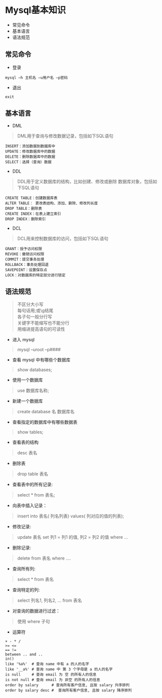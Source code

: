 
# Mysql基本知识

* 常见命令
* 基本语言
* 语法规范
## 常见命令
* 登录
``` 
mysql –h 主机名 –u用户名 –p密码
```

* 退出
``` 
exit
```


## 基本语言
* DML
> DML用于查询与修改数据记录，包括如下SQL语句
``` 
INSERT：添加数据到数据库中
UPDATE：修改数据库中的数据
DELETE：删除数据库中的数据
SELECT：选择（查询）数据
```

* DDL
> DDL用于定义数据库的结构，比如创建、修改或删除
  数据库对象，包括如下SQL语句

``` 
CREATE TABLE：创建数据库表
ALTER TABLE： 更改表结构、添加、删除、修改列长度
DROP TABLE：删除表
CREATE INDEX：在表上建立索引
DROP INDEX：删除索引
```

* DCL
> DCL用来控制数据库的访问，包括如下SQL语句

``` 
GRANT：授予访问权限
REVOKE：撤销访问权限
COMMIT：提交事务处理
ROLLBACK：事务处理回退
SAVEPOINT：设置保存点
LOCK：对数据库的特定部分进行锁定
```

## 语法规范
> 不区分大小写  
> 每句话用;或\g结尾  
> 各子句一般分行写  
> 关键字不能缩写也不能分行  
> 用缩进提高语句的可读性  

* 进入 mysql
> mysql –uroot –p####

*  查看 mysql 中有哪些个数据库
> show databases;
* 使用一个数据库
> use 数据库名称;

* 新建一个数据库
>  create database 名 数据库名

* 查看指定的数据库中有哪些数据表
> show tables;

* 查看表的结构
> desc 表名

*  删除表
> drop table 表名

* 查看表中的所有记录: 
> select * from 表名;

* 向表中插入记录：
> insert into 表名( 列名列表) values( 列对应的值的列表);

* 修改记录: 
> update 表名 set 列1 = 列1 的值, 列2 = 列2 的值 where …

* 删除记录: 
> delete from 表名 where ….

* 查询所有列: 
> select * from 表名

*  查询特定的列: 
> select 列名1, 列名2, … from 表名

* 对查询的数据进行过滤： 
> 使用 where 子句

* 运算符
``` 
+ - * /
>= <=
== !=
between .. and ..
in()
like '%a%'  # 查询 name 中有 a 的人的名字
like '__a%' # 查询 name 中 第 3 个字母是 a 的人的名字
is null     # 查询 email 为 空 的所有人的信息
is not null # 查询 email 为 非空 的所有人的信息
order by salary      # 查询所有客户信息, 且按 salary 升序排列
order by salary desc #  查询所有客户信息, 且按 salary 降序排列

```

